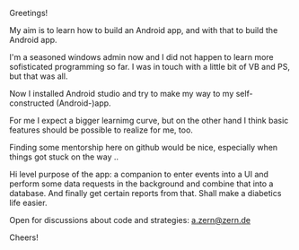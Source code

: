 Greetings!

My aim is to learn how to build an Android app, and with that to build the Android app.

I'm a seasoned windows admin now and I did not happen to learn more sofisticated programming so far. I was in touch with a little bit of VB and PS, but that was all.

Now I installed Android studio and try to make my way to my self-constructed (Android-)app.

For me I expect a bigger learnimg curve, but on the other hand I think basic features should be possible to realize for me, too.

Finding some mentorship here on github would be nice, especially when things got stuck on the way .. 

Hi level purpose of the app: a companion to enter events into a UI and perform some data requests in the background and combine that into a database. And finally get certain reports from that. Shall make a diabetics life easier.

Open for discussions about code and strategies: a.zern@zern.de

Cheers!
